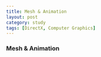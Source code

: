 ```yaml
---
title: Mesh & Animation
layout: post
category: study
tags: [DirectX, Computer Graphics]
---
```


### Mesh & Animation